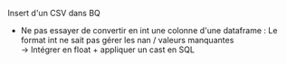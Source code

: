 Insert d'un CSV dans BQ
- Ne pas essayer de convertir en int une colonne d'une dataframe :
  Le format int ne sait pas gérer les nan / valeurs manquantes  
  -> Intégrer en float + appliquer un cast en SQL
